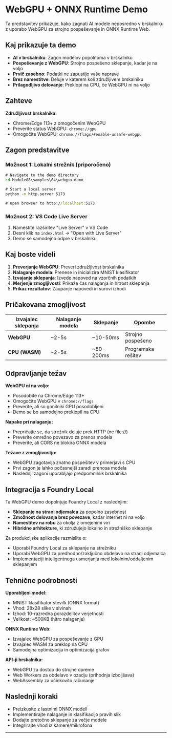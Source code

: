 <!--
CO_OP_TRANSLATOR_METADATA:
{
  "original_hash": "7a474b8e201d5316c0095cdbc3bf0555",
  "translation_date": "2025-09-25T03:10:55+00:00",
  "source_file": "Module08/samples/04/webgpu-demo/README.md",
  "language_code": "sl"
}
-->
# WebGPU + ONNX Runtime Demo

Ta predstavitev prikazuje, kako zagnati AI modele neposredno v brskalniku z uporabo WebGPU za strojno pospeševanje in ONNX Runtime Web.

## Kaj prikazuje ta demo

- **AI v brskalniku**: Zagon modelov popolnoma v brskalniku
- **Pospeševanje z WebGPU**: Strojno pospešeno sklepanje, kadar je na voljo
- **Prvič zasebno**: Podatki ne zapustijo vaše naprave
- **Brez namestitve**: Deluje v katerem koli združljivem brskalniku
- **Prilagodljivo delovanje**: Preklopi na CPU, če WebGPU ni na voljo

## Zahteve

**Združljivost brskalnika:**
- Chrome/Edge 113+ z omogočenim WebGPU
- Preverite status WebGPU: `chrome://gpu`
- Omogočite WebGPU: `chrome://flags/#enable-unsafe-webgpu`

## Zagon predstavitve

### Možnost 1: Lokalni strežnik (priporočeno)

```cmd
# Navigate to the demo directory
cd Module08\samples\04\webgpu-demo

# Start a local server
python -m http.server 5173

# Open browser to http://localhost:5173
```

### Možnost 2: VS Code Live Server

1. Namestite razširitev "Live Server" v VS Code
2. Desni klik na `index.html` → "Open with Live Server"
3. Demo se samodejno odpre v brskalniku

## Kaj boste videli

1. **Preverjanje WebGPU**: Preveri združljivost brskalnika
2. **Nalaganje modela**: Prenese in inicializira MNIST klasifikator
3. **Izvajanje sklepanja**: Izvede napoved na vzorčnih podatkih
4. **Merjenje zmogljivosti**: Prikaže čas nalaganja in hitrost sklepanja
5. **Prikaz rezultatov**: Zaupanje napovedi in surovi izhodi

## Pričakovana zmogljivost

| Izvajalec sklepanja | Nalaganje modela | Sklepanje | Opombe |
|---------------------|------------------|-----------|--------|
| **WebGPU**          | ~2-5s           | ~10-50ms  | Strojno pospešeno |
| **CPU (WASM)**      | ~2-5s           | ~50-200ms | Programska rešitev |

## Odpravljanje težav

**WebGPU ni na voljo:**
- Posodobite na Chrome/Edge 113+
- Omogočite WebGPU v `chrome://flags`
- Preverite, ali so gonilniki GPU posodobljeni
- Demo se bo samodejno preklopil na CPU

**Napake pri nalaganju:**
- Prepričajte se, da strežnik deluje prek HTTP (ne file://)
- Preverite omrežno povezavo za prenos modela
- Preverite, ali CORS ne blokira ONNX modela

**Težave z zmogljivostjo:**
- WebGPU zagotavlja znatno pospešitev v primerjavi s CPU
- Prvi zagon je lahko počasnejši zaradi prenosa modela
- Naslednji zagoni uporabljajo predpomnilnik brskalnika

## Integracija s Foundry Local

Ta WebGPU demo dopolnjuje Foundry Local z naslednjim:

- **Sklepanje na strani odjemalca** za popolno zasebnost
- **Zmožnost delovanja brez povezave**, kadar internet ni na voljo  
- **Namestitev na robu** za okolja z omejenimi viri
- **Hibridne arhitekture**, ki združujejo lokalno in strežniško sklepanje

Za produkcijske aplikacije razmislite o:
- Uporabi Foundry Local za sklepanje na strežniku
- Uporabi WebGPU za predhodno/zaključno obdelavo na strani odjemalca
- Implementaciji inteligentnega usmerjanja med lokalnim/oddaljenim sklepanjem

## Tehnične podrobnosti

**Uporabljeni model:**
- MNIST klasifikator številk (ONNX format)
- Vhod: 28x28 slike v sivinah
- Izhod: 10-razredna porazdelitev verjetnosti
- Velikost: ~500KB (hitro nalaganje)

**ONNX Runtime Web:**
- Izvajalec WebGPU za pospeševanje z GPU
- Izvajalec WASM za preklop na CPU
- Samodejna optimizacija in optimizacija grafov

**API-ji brskalnika:**
- WebGPU za dostop do strojne opreme
- Web Workers za obdelavo v ozadju (prihodnja izboljšava)
- WebAssembly za učinkovito računanje

## Naslednji koraki

- Preizkusite z lastnimi ONNX modeli
- Implementirajte nalaganje in klasifikacijo pravih slik
- Dodajte pretočno sklepanje za večje modele
- Integrirajte vhod iz kamere/mikrofona

---

